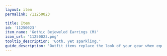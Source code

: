 ```yaml
---
layout: item
permalink: /11250023

title: Item
id: '11250023'
item_name: 'Gothic Bejeweled Earrings (M)'
icon_url: '11250023.png'
tooltip_description: 'Goth, yet sparkling.'
guide_description: 'Outfit items replace the look of your gear when equipped.'
---
```

